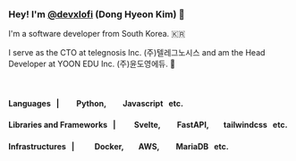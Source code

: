### Hey! I'm <a href="https://github.com/devxlofi">@devxlofi</a> (Dong Hyeon Kim) 👋

I'm a software developer from South Korea. 🇰🇷

I serve as the CTO at telegnosis Inc. (주)텔레그노시스 and am the Head Developer at YOON EDU Inc. (주)윤도영에듀. 🚀

<br/>

#### Languages&nbsp;&nbsp;&nbsp;|&nbsp;&nbsp;&nbsp;<img src="https://upload.wikimedia.org/wikipedia/commons/c/c3/Python-logo-notext.svg" style="width:auto; height:0.9rem;"/>&nbsp;&nbsp;Python,&nbsp;&nbsp;<img src="https://i.namu.wiki/i/5Onomy7xACYpri567O2F-TYqBXT0sg0zUHnGQIrym0lkQUh6TlLdil2_EDaK66qUpjgeLsOZa-z4WZtKkqCjCx8k5AITN_pd49AcVYQChO_kL5HcDGoAlp2O8EkotQYWb8_X-5lb7k3QnQCQfNi5Lg.svg" style="width:auto; height:1rem;"/>&nbsp;&nbsp;Javascript&nbsp;&nbsp;&nbsp;etc.

#### Libraries and Frameworks&nbsp;&nbsp;&nbsp;|&nbsp;&nbsp;&nbsp;<img src="https://upload.wikimedia.org/wikipedia/commons/thumb/1/1b/Svelte_Logo.svg/1200px-Svelte_Logo.svg.png" style="width:auto; height:1rem;"/>&nbsp;&nbsp;Svelte,&nbsp;&nbsp;<img src="https://branditechture.agency/brand-logos/wp-content/uploads/wpdm-cache/fastapi-900x0.png" style="width:auto; height:1rem;"/>&nbsp;&nbsp;FastAPI,&nbsp;&nbsp;<img src="https://upload.wikimedia.org/wikipedia/commons/thumb/d/d5/Tailwind_CSS_Logo.svg/1200px-Tailwind_CSS_Logo.svg.png" style="width:auto; height:0.8rem;"/>&nbsp;&nbsp;tailwindcss&nbsp;&nbsp;&nbsp;etc.

#### Infrastructures&nbsp;&nbsp;&nbsp;|&nbsp;&nbsp;&nbsp; <img src="https://seeklogo.com/images/D/docker-logo-CF97D0124B-seeklogo.com.png" style="width:auto; height:1rem;"/>&nbsp;&nbsp;Docker,&nbsp;&nbsp;<img src="https://upload.wikimedia.org/wikipedia/commons/thumb/9/93/Amazon_Web_Services_Logo.svg/2560px-Amazon_Web_Services_Logo.svg.png" style="width:auto; height:0.8rem;"/>&nbsp;&nbsp;AWS,&nbsp;&nbsp;<img src="https://cdn.icon-icons.com/icons2/2699/PNG/512/mariadb_logo_icon_170968.png" style="width:auto; height:1rem;"/>&nbsp;&nbsp;MariaDB&nbsp;&nbsp;&nbsp;etc.
